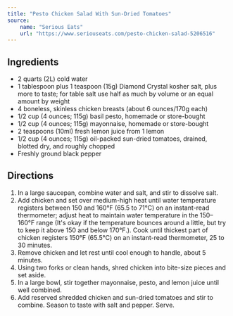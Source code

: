 ```yaml
---
title: "Pesto Chicken Salad With Sun-Dried Tomatoes"
source:
    name: "Serious Eats"
    url: "https://www.seriouseats.com/pesto-chicken-salad-5206516"
---
```


## Ingredients

-   2 quarts (2L) cold water
-   1 tablespoon plus 1 teaspoon (15g) Diamond Crystal kosher salt, plus more to taste; for table salt use half as much by volume or an equal amount by weight
-   4 boneless, skinless chicken breasts (about 6 ounces/170g each)
-   1/2 cup (4 ounces; 115g) basil pesto, homemade or store-bought
-   1/2 cup (4 ounces; 115g) mayonnaise, homemade or store-bought
-   2 teaspoons (10ml) fresh lemon juice from 1 lemon
-   1/2 cup (4 ounces; 115g) oil-packed sun-dried tomatoes, drained, blotted dry, and roughly chopped
-   Freshly ground black pepper

## Directions

1. In a large saucepan, combine water and salt, and stir to dissolve salt.
1. Add chicken and set over medium-high heat until water temperature registers between 150 and 160°F (65.5 to 71°C) on an instant-read thermometer; adjust heat to maintain water temperature in the 150–160°F range (It's okay if the temperature bounces around a little, but try to keep it above 150 and below 170°F.). Cook until thickest part of chicken registers 150°F (65.5°C) on an instant-read thermometer, 25 to 30 minutes.
1. Remove chicken and let rest until cool enough to handle, about 5 minutes.
1. Using two forks or clean hands, shred chicken into bite-size pieces and set aside.
1. In a large bowl, stir together mayonnaise, pesto, and lemon juice until well combined.
1. Add reserved shredded chicken and sun-dried tomatoes and stir to combine. Season to taste with salt and pepper. Serve.
